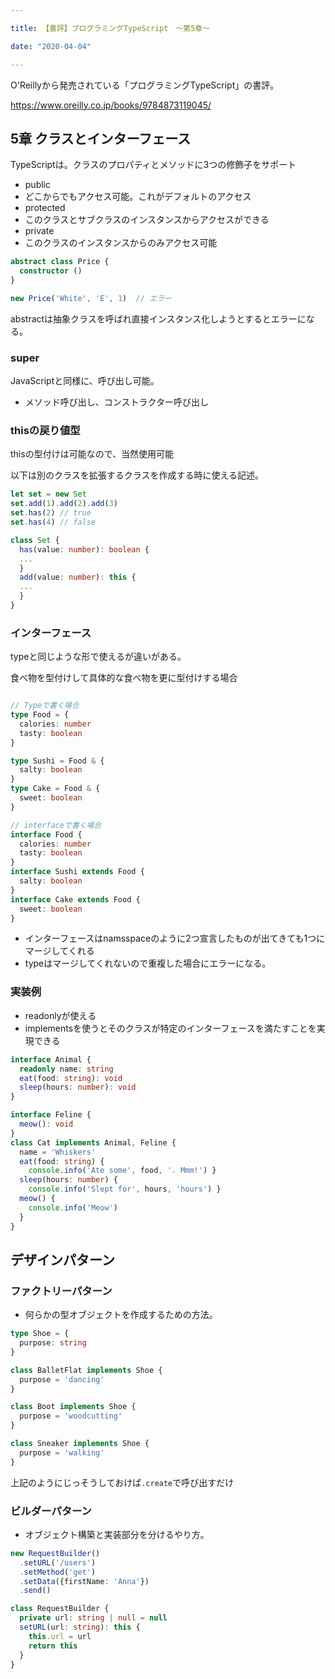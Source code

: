 ```yaml
---

title: 【書評】プログラミングTypeScript　〜第5章〜

date: "2020-04-04"

---
```


O'Reillyから発売されている「プログラミングTypeScript」の書評。

https://www.oreilly.co.jp/books/9784873119045/


## 5章 クラスとインターフェース

TypeScriptは。クラスのプロパティとメソッドに3つの修飾子をサポート

- public
 - どこからでもアクセス可能。これがデフォルトのアクセス
- protected
 - このクラスとサブクラスのインスタンスからアクセスができる
- private
 - このクラスのインスタンスからのみアクセス可能


```typescript
abstract class Price {
  constructor ()
}

new Price('White', 'E', 1)  // エラー
```

abstractは抽象クラスを呼ばれ直接インスタンス化しようとするとエラーになる。

### super
JavaScriptと同様に、呼び出し可能。
- メソッド呼び出し、コンストラクター呼び出し

### thisの戻り値型
thisの型付けは可能なので、当然使用可能

以下は別のクラスを拡張するクラスを作成する時に使える記述。

```typescript
let set = new Set 
set.add(1).add(2).add(3) 
set.has(2) // true 
set.has(4) // false

class Set {
  has(value: number): boolean {
  ... 
  }
  add(value: number): this {
  ...
  }
}

```

### インターフェース
typeと同じような形で使えるが違いがある。

食べ物を型付けして具体的な食べ物を更に型付けする場合
```typescript

// Typeで書く場合
type Food = { 
  calories: number
  tasty: boolean 
}

type Sushi = Food & {
  salty: boolean
}
type Cake = Food & {
  sweet: boolean
}

// interfaceで書く場合
interface Food {
  calories: number
  tasty: boolean
}
interface Sushi extends Food {
  salty: boolean
}
interface Cake extends Food {
  sweet: boolean
}

```

- インターフェースはnamsspaceのように2つ宣言したものが出てきても1つにマージしてくれる
- typeはマージしてくれないので重複した場合にエラーになる。

### 実装例

- readonlyが使える
- implementsを使うとそのクラスが特定のインターフェースを満たすことを実現できる

```typescript
interface Animal {
  readonly name: string 
  eat(food: string): void
  sleep(hours: number): void
}

interface Feline {
  meow(): void
}
class Cat implements Animal, Feline {
  name = 'Whiskers'
  eat(food: string) {
    console.info('Ate some', food, '. Mmm!') }
  sleep(hours: number) {
    console.info('Slept for', hours, 'hours') }
  meow() {
    console.info('Meow')
  }
}


```


## デザインパターン

### ファクトリーパターン
 - 何らかの型オブジェクトを作成するための方法。

```typescript
type Shoe = {
  purpose: string
}

class BalletFlat implements Shoe {
  purpose = 'dancing'
}

class Boot implements Shoe {
  purpose = 'woodcutting'
}

class Sneaker implements Shoe {
  purpose = 'walking'
}
```

上記のようにじっそうしておけば```.create```で呼び出すだけ

### ビルダーパターン
- オブジェクト構築と実装部分を分けるやり方。

```typescript
new RequestBuilder()
  .setURL('/users')
  .setMethod('get')
  .setData({firstName: 'Anna'})
  .send()

class RequestBuilder {
  private url: string | null = null
  setURL(url: string): this {
    this.url = url
    return this
  }
}

```

